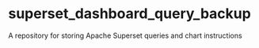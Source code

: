 # superset_dashboard_query_backup
A repository for storing Apache Superset queries and chart instructions
